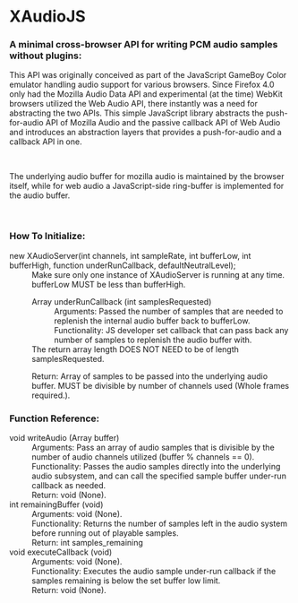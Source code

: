 <h1>XAudioJS</h1>
<h3>A minimal cross-browser API for writing PCM audio samples without plugins:</h3>
<p>This API was originally conceived as part of the JavaScript GameBoy Color emulator handling audio support for various browsers.
Since Firefox 4.0 only had the Mozilla Audio Data API and experimental (at the time) WebKit browsers utilized the Web Audio API, 
there instantly was a need for abstracting the two APIs. This simple JavaScript library abstracts the push-for-audio API of Mozilla Audio
and the passive callback API of Web Audio and introduces an abstraction layers that provides a push-for-audio and a callback API in one.</p>
<br>
<p>The underlying audio buffer for mozilla audio is maintained by the browser itself, while for web audio a JavaScript-side ring-buffer is implemented for the audio buffer.</p>
<br>
<h3>How To Initialize:</h3>
<dl>
	<dt>new XAudioServer(int channels, int sampleRate, int bufferLow, int bufferHigh, function underRunCallback, defaultNeutralLevel);</dt>
		<dd>Make sure only one instance of XAudioServer is running at any time.</dd>
		<dd>bufferLow MUST be less than bufferHigh.</dd>
		<dd>
			<dl>
				<dt>Array underRunCallback (int samplesRequested)</dt>
					<dd>Arguments: Passed the number of samples that are needed to replenish the internal audio buffer back to bufferLow.</dd>
					<dd>Functionality: JS developer set callback that can pass back any number of samples to replenish the audio buffer with.</dd>
					The return array length DOES NOT NEED to be of length samplesRequested.</dd>
					<dd>Return: Array of samples to be passed into the underlying audio buffer. MUST be divisible by number of channels used (Whole frames required.).</dd>
			</dl>
		</dd>
</dl>
<h3>Function Reference:</h3>
<dl>
	<dt>void writeAudio (Array buffer)</dt>
		<dd>Arguments: Pass an array of audio samples that is divisible by the number of audio channels utilized (buffer % channels == 0).</dd>
		<dd>Functionality: Passes the audio samples directly into the underlying audio subsystem, and can call the specified sample buffer under-run callback as needed.</dd>
		<dd>Return: void (None).</dd>
	<dt>int remainingBuffer (void)</dt>
		<dd>Arguments: void (None).</dd>
		<dd>Functionality: Returns the number of samples left in the audio system before running out of playable samples.</dd>
		<dd>Return: int samples_remaining</dd>
	<dt>void executeCallback (void)</dt>
		<dd>Arguments: void (None).</dd>
		<dd>Functionality: Executes the audio sample under-run callback if the samples remaining is below the set buffer low limit.</dd>
		<dd>Return: void (None).</dd>
</dl>